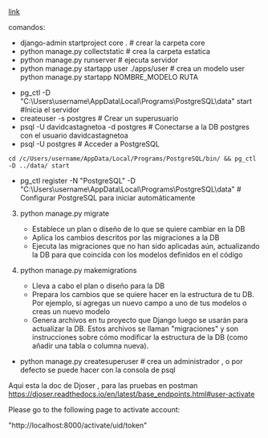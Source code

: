 [link](https://youtu.be/zJA_tLTd3Vg?si=VKsDnlr8w3WwaZl9&t=4562)

comandos:

- django-admin startproject core . # crear la carpeta core
- python manage.py collectstatic # crea la carpeta estatica
- python manage.py runserver # ejecuta servidor
- python manage.py startapp user ./apps/user # crea un modelo user python manage.py startapp NOMBRE_MODELO RUTA

<!-- - FOR WINDOWS -->

- pg_ctl -D "C:\Users\username\AppData\Local\Programs\PostgreSQL\data" start #Inicia el servidor
- createuser -s postgres # Crear un superusuario
- psql -U davidcastagnetoa -d postgres # Conectarse a la DB postgres con el usuario davidcastagnetoa
- psql -U postgres # Acceder a PostgreSQL

<!-- - FOR BASH -->

`cd /c/Users/username/AppData/Local/Programs/PostgreSQL/bin/ && pg_ctl -D ../data/ start`

- pg_ctl register -N "PostgreSQL" -D "C:\Users\username\AppData\Local\Programs\PostgreSQL\data" # Configurar PostgreSQL para iniciar automáticamente

3. python manage.py migrate

   - Establece un plan o diseño de lo que se quiere cambiar en la DB
   - Aplica los cambios descritos por las migraciones a la DB
   - Ejecuta las migraciones que no han sido aplicadas aún, actualizando la DB para que coincida con los modelos definidos en el código

4. python manage.py makemigrations

   - Lleva a cabo el plan o diseño para la DB
   - Prepara los cambios que se quiere hacer en la estructura de tu DB. Por ejemplo, si agregas un nuevo campo a uno de tus modelos o creas un nuevo modelo
   - Genera archivos en tu proyecto que Django luego se usarán para actualizar la DB. Estos archivos se llaman "migraciones" y son instrucciones sobre cómo modificar la estructura de la DB (como añadir una tabla o columna nueva).

- python manage.py createsuperuser # crea un administrador , o por defecto se puede hacer con la consola de psql

Aqui esta la doc de Djoser , para las pruebas en postman
https://djoser.readthedocs.io/en/latest/base_endpoints.html#user-activate

<p>Please go to the following page to activate account:</p>
"http://localhost:8000/activate/uid/token"

